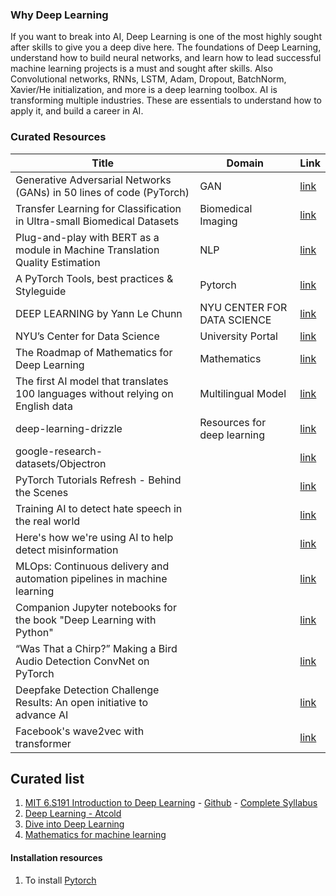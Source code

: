 ### Why Deep Learning
If you want to break into AI, Deep Learning is one of the most highly sought after skills to give you a deep dive here. The foundations of Deep Learning, understand how to build neural networks, and learn how to lead successful machine learning projects is a must and sought after skills. Also Convolutional networks, RNNs, LSTM, Adam, Dropout, BatchNorm, Xavier/He initialization, and more is a deep learning toolbox. AI is transforming multiple industries. These are essentials to understand how to apply it, and build a career in AI.

### Curated Resources
| Title | Domain | Link|
|-|-|-|
| Generative Adversarial Networks (GANs) in 50 lines of code (PyTorch) | GAN | [link](https://medium.com/@devnag/generative-adversarial-networks-gans-in-50-lines-of-code-pytorch-e81b79659e3f) |
| Transfer Learning for Classification in Ultra-small Biomedical Datasets | Biomedical Imaging | [link](https://gab41.lab41.org/transfer-learning-for-classification-in-ultra-small-biomedical-datasets-2d332ae87bfb) | 
| Plug-and-play with BERT as a module in Machine Translation Quality Estimation | NLP | [link](https://gab41.lab41.org/plug-and-play-with-bert-as-a-module-in-machine-translation-quality-estimation-6bb004171584) |
| A PyTorch Tools, best practices & Styleguide | Pytorch | [link](https://github.com/IgorSusmelj/pytorch-styleguide) |
| DEEP LEARNING by Yann Le Chunn | NYU CENTER FOR DATA SCIENCE | [link](https://atcold.github.io/pytorch-Deep-Learning/) | 
| NYU’s Center for Data Science | University Portal | [link](https://cds.nyu.edu/) |
| The Roadmap of Mathematics for Deep Learning | Mathematics | [link](https://towardsdatascience.com/the-roadmap-of-mathematics-for-deep-learning-357b3db8569b) |
| The first AI model that translates 100 languages without relying on English data | Multilingual Model | [link](https://ai.facebook.com/blog/introducing-many-to-many-multilingual-machine-translation/) |
| deep-learning-drizzle | Resources for deep learning | [link](https://github.com/kmario23/deep-learning-drizzle) |
| google-research-datasets/Objectron | | [link](https://github.com/google-research-datasets/Objectron/) |
| PyTorch Tutorials Refresh - Behind the Scenes | | [link](https://developers.facebook.com/blog/post/2020/10/07/pytorch-tutorials-refresh-behind-the-scenes/) |
| Training AI to detect hate speech in the real world | | [link](https://ai.facebook.com/blog/training-ai-to-detect-hate-speech-in-the-real-world) |
| Here's how we're using AI to help detect misinformation | | [link](https://ai.facebook.com/blog/heres-how-were-using-ai-to-help-detect-misinformation) |
| MLOps: Continuous delivery and automation pipelines in machine learning | | [link](https://cloud.google.com/solutions/machine-learning/mlops-continuous-delivery-and-automation-pipelines-in-machine-learning) |
| Companion Jupyter notebooks for the book "Deep Learning with Python" | | [link](https://github.com/fchollet/deep-learning-with-python-notebooks) |
| “Was That a Chirp?” Making a Bird Audio Detection ConvNet on PyTorch | | [link](https://towardsdatascience.com/was-that-a-chirp-making-a-bird-audio-detection-convnet-on-pytorch-88400450bb19) |
| Deepfake Detection Challenge Results: An open initiative to advance AI | | [link](https://ai.facebook.com/blog/deepfake-detection-challenge-results-an-open-initiative-to-advance-ai) |
| Facebook's wave2vec with transformer | | [link](https://huggingface.co/facebook/wav2vec2-base-960h) |


## Curated list
1. [MIT 6.S191 Introduction to Deep Learning](http://introtodeeplearning.com/) - [Github](https://github.com/aamini/introtodeeplearning) - [Complete Syllabus](https://docs.google.com/document/d/1p1zAcNlogBCQFDXnSntwHFQ06pwmzewXpiQns-KfOd8/edit?usp=sharing)
2. [Deep Learning - Atcold](https://atcold.github.io/pytorch-Deep-Learning/)
3. [Dive into Deep Learning](https://d2l.ai/)
4. [Mathematics for machine learning](https://mml-book.github.io/)

#### Installation resources
1. To install [Pytorch](https://deeplizard.com/learn/video/UWlFM0R_x6I) 
